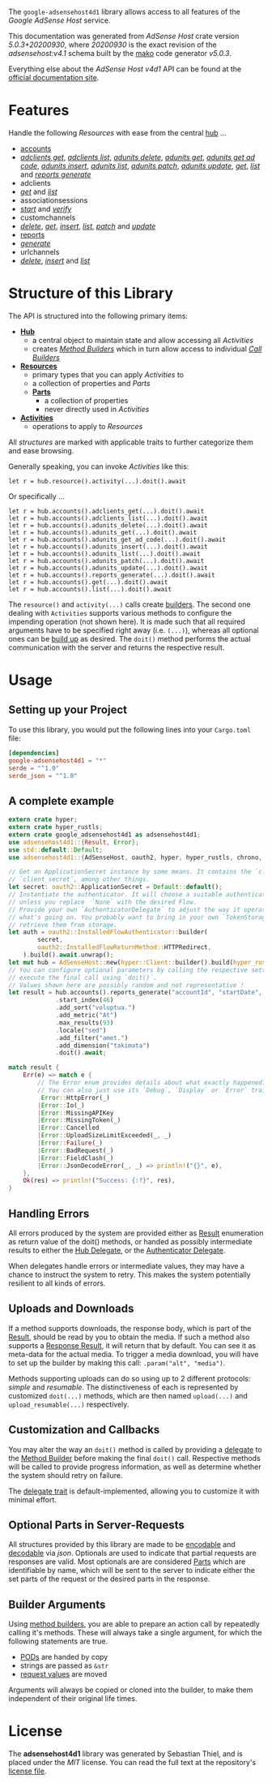 <!---
DO NOT EDIT !
This file was generated automatically from 'src/generator/templates/api/README.md.mako'
DO NOT EDIT !
-->
The `google-adsensehost4d1` library allows access to all features of the *Google AdSense Host* service.

This documentation was generated from *AdSense Host* crate version *5.0.3+20200930*, where *20200930* is the exact revision of the *adsensehost:v4.1* schema built by the [mako](http://www.makotemplates.org/) code generator *v5.0.3*.

Everything else about the *AdSense Host* *v4d1* API can be found at the
[official documentation site](https://developers.google.com/adsense/host/).
# Features

Handle the following *Resources* with ease from the central [hub](https://docs.rs/google-adsensehost4d1/5.0.3+20200930/google_adsensehost4d1/AdSenseHost) ... 

* [accounts](https://docs.rs/google-adsensehost4d1/5.0.3+20200930/google_adsensehost4d1/api::Account)
 * [*adclients get*](https://docs.rs/google-adsensehost4d1/5.0.3+20200930/google_adsensehost4d1/api::AccountAdclientGetCall), [*adclients list*](https://docs.rs/google-adsensehost4d1/5.0.3+20200930/google_adsensehost4d1/api::AccountAdclientListCall), [*adunits delete*](https://docs.rs/google-adsensehost4d1/5.0.3+20200930/google_adsensehost4d1/api::AccountAdunitDeleteCall), [*adunits get*](https://docs.rs/google-adsensehost4d1/5.0.3+20200930/google_adsensehost4d1/api::AccountAdunitGetCall), [*adunits get ad code*](https://docs.rs/google-adsensehost4d1/5.0.3+20200930/google_adsensehost4d1/api::AccountAdunitGetAdCodeCall), [*adunits insert*](https://docs.rs/google-adsensehost4d1/5.0.3+20200930/google_adsensehost4d1/api::AccountAdunitInsertCall), [*adunits list*](https://docs.rs/google-adsensehost4d1/5.0.3+20200930/google_adsensehost4d1/api::AccountAdunitListCall), [*adunits patch*](https://docs.rs/google-adsensehost4d1/5.0.3+20200930/google_adsensehost4d1/api::AccountAdunitPatchCall), [*adunits update*](https://docs.rs/google-adsensehost4d1/5.0.3+20200930/google_adsensehost4d1/api::AccountAdunitUpdateCall), [*get*](https://docs.rs/google-adsensehost4d1/5.0.3+20200930/google_adsensehost4d1/api::AccountGetCall), [*list*](https://docs.rs/google-adsensehost4d1/5.0.3+20200930/google_adsensehost4d1/api::AccountListCall) and [*reports generate*](https://docs.rs/google-adsensehost4d1/5.0.3+20200930/google_adsensehost4d1/api::AccountReportGenerateCall)
* adclients
 * [*get*](https://docs.rs/google-adsensehost4d1/5.0.3+20200930/google_adsensehost4d1/api::AdclientGetCall) and [*list*](https://docs.rs/google-adsensehost4d1/5.0.3+20200930/google_adsensehost4d1/api::AdclientListCall)
* associationsessions
 * [*start*](https://docs.rs/google-adsensehost4d1/5.0.3+20200930/google_adsensehost4d1/api::AssociationsessionStartCall) and [*verify*](https://docs.rs/google-adsensehost4d1/5.0.3+20200930/google_adsensehost4d1/api::AssociationsessionVerifyCall)
* customchannels
 * [*delete*](https://docs.rs/google-adsensehost4d1/5.0.3+20200930/google_adsensehost4d1/api::CustomchannelDeleteCall), [*get*](https://docs.rs/google-adsensehost4d1/5.0.3+20200930/google_adsensehost4d1/api::CustomchannelGetCall), [*insert*](https://docs.rs/google-adsensehost4d1/5.0.3+20200930/google_adsensehost4d1/api::CustomchannelInsertCall), [*list*](https://docs.rs/google-adsensehost4d1/5.0.3+20200930/google_adsensehost4d1/api::CustomchannelListCall), [*patch*](https://docs.rs/google-adsensehost4d1/5.0.3+20200930/google_adsensehost4d1/api::CustomchannelPatchCall) and [*update*](https://docs.rs/google-adsensehost4d1/5.0.3+20200930/google_adsensehost4d1/api::CustomchannelUpdateCall)
* [reports](https://docs.rs/google-adsensehost4d1/5.0.3+20200930/google_adsensehost4d1/api::Report)
 * [*generate*](https://docs.rs/google-adsensehost4d1/5.0.3+20200930/google_adsensehost4d1/api::ReportGenerateCall)
* urlchannels
 * [*delete*](https://docs.rs/google-adsensehost4d1/5.0.3+20200930/google_adsensehost4d1/api::UrlchannelDeleteCall), [*insert*](https://docs.rs/google-adsensehost4d1/5.0.3+20200930/google_adsensehost4d1/api::UrlchannelInsertCall) and [*list*](https://docs.rs/google-adsensehost4d1/5.0.3+20200930/google_adsensehost4d1/api::UrlchannelListCall)




# Structure of this Library

The API is structured into the following primary items:

* **[Hub](https://docs.rs/google-adsensehost4d1/5.0.3+20200930/google_adsensehost4d1/AdSenseHost)**
    * a central object to maintain state and allow accessing all *Activities*
    * creates [*Method Builders*](https://docs.rs/google-adsensehost4d1/5.0.3+20200930/google_adsensehost4d1/client::MethodsBuilder) which in turn
      allow access to individual [*Call Builders*](https://docs.rs/google-adsensehost4d1/5.0.3+20200930/google_adsensehost4d1/client::CallBuilder)
* **[Resources](https://docs.rs/google-adsensehost4d1/5.0.3+20200930/google_adsensehost4d1/client::Resource)**
    * primary types that you can apply *Activities* to
    * a collection of properties and *Parts*
    * **[Parts](https://docs.rs/google-adsensehost4d1/5.0.3+20200930/google_adsensehost4d1/client::Part)**
        * a collection of properties
        * never directly used in *Activities*
* **[Activities](https://docs.rs/google-adsensehost4d1/5.0.3+20200930/google_adsensehost4d1/client::CallBuilder)**
    * operations to apply to *Resources*

All *structures* are marked with applicable traits to further categorize them and ease browsing.

Generally speaking, you can invoke *Activities* like this:

```Rust,ignore
let r = hub.resource().activity(...).doit().await
```

Or specifically ...

```ignore
let r = hub.accounts().adclients_get(...).doit().await
let r = hub.accounts().adclients_list(...).doit().await
let r = hub.accounts().adunits_delete(...).doit().await
let r = hub.accounts().adunits_get(...).doit().await
let r = hub.accounts().adunits_get_ad_code(...).doit().await
let r = hub.accounts().adunits_insert(...).doit().await
let r = hub.accounts().adunits_list(...).doit().await
let r = hub.accounts().adunits_patch(...).doit().await
let r = hub.accounts().adunits_update(...).doit().await
let r = hub.accounts().reports_generate(...).doit().await
let r = hub.accounts().get(...).doit().await
let r = hub.accounts().list(...).doit().await
```

The `resource()` and `activity(...)` calls create [builders][builder-pattern]. The second one dealing with `Activities` 
supports various methods to configure the impending operation (not shown here). It is made such that all required arguments have to be 
specified right away (i.e. `(...)`), whereas all optional ones can be [build up][builder-pattern] as desired.
The `doit()` method performs the actual communication with the server and returns the respective result.

# Usage

## Setting up your Project

To use this library, you would put the following lines into your `Cargo.toml` file:

```toml
[dependencies]
google-adsensehost4d1 = "*"
serde = "^1.0"
serde_json = "^1.0"
```

## A complete example

```Rust
extern crate hyper;
extern crate hyper_rustls;
extern crate google_adsensehost4d1 as adsensehost4d1;
use adsensehost4d1::{Result, Error};
use std::default::Default;
use adsensehost4d1::{AdSenseHost, oauth2, hyper, hyper_rustls, chrono, FieldMask};

// Get an ApplicationSecret instance by some means. It contains the `client_id` and 
// `client_secret`, among other things.
let secret: oauth2::ApplicationSecret = Default::default();
// Instantiate the authenticator. It will choose a suitable authentication flow for you, 
// unless you replace  `None` with the desired Flow.
// Provide your own `AuthenticatorDelegate` to adjust the way it operates and get feedback about 
// what's going on. You probably want to bring in your own `TokenStorage` to persist tokens and
// retrieve them from storage.
let auth = oauth2::InstalledFlowAuthenticator::builder(
        secret,
        oauth2::InstalledFlowReturnMethod::HTTPRedirect,
    ).build().await.unwrap();
let mut hub = AdSenseHost::new(hyper::Client::builder().build(hyper_rustls::HttpsConnectorBuilder::new().with_native_roots().https_or_http().enable_http1().build()), auth);
// You can configure optional parameters by calling the respective setters at will, and
// execute the final call using `doit()`.
// Values shown here are possibly random and not representative !
let result = hub.accounts().reports_generate("accountId", "startDate", "endDate")
             .start_index(46)
             .add_sort("voluptua.")
             .add_metric("At")
             .max_results(93)
             .locale("sed")
             .add_filter("amet.")
             .add_dimension("takimata")
             .doit().await;

match result {
    Err(e) => match e {
        // The Error enum provides details about what exactly happened.
        // You can also just use its `Debug`, `Display` or `Error` traits
         Error::HttpError(_)
        |Error::Io(_)
        |Error::MissingAPIKey
        |Error::MissingToken(_)
        |Error::Cancelled
        |Error::UploadSizeLimitExceeded(_, _)
        |Error::Failure(_)
        |Error::BadRequest(_)
        |Error::FieldClash(_)
        |Error::JsonDecodeError(_, _) => println!("{}", e),
    },
    Ok(res) => println!("Success: {:?}", res),
}

```
## Handling Errors

All errors produced by the system are provided either as [Result](https://docs.rs/google-adsensehost4d1/5.0.3+20200930/google_adsensehost4d1/client::Result) enumeration as return value of
the doit() methods, or handed as possibly intermediate results to either the 
[Hub Delegate](https://docs.rs/google-adsensehost4d1/5.0.3+20200930/google_adsensehost4d1/client::Delegate), or the [Authenticator Delegate](https://docs.rs/yup-oauth2/*/yup_oauth2/trait.AuthenticatorDelegate.html).

When delegates handle errors or intermediate values, they may have a chance to instruct the system to retry. This 
makes the system potentially resilient to all kinds of errors.

## Uploads and Downloads
If a method supports downloads, the response body, which is part of the [Result](https://docs.rs/google-adsensehost4d1/5.0.3+20200930/google_adsensehost4d1/client::Result), should be
read by you to obtain the media.
If such a method also supports a [Response Result](https://docs.rs/google-adsensehost4d1/5.0.3+20200930/google_adsensehost4d1/client::ResponseResult), it will return that by default.
You can see it as meta-data for the actual media. To trigger a media download, you will have to set up the builder by making
this call: `.param("alt", "media")`.

Methods supporting uploads can do so using up to 2 different protocols: 
*simple* and *resumable*. The distinctiveness of each is represented by customized 
`doit(...)` methods, which are then named `upload(...)` and `upload_resumable(...)` respectively.

## Customization and Callbacks

You may alter the way an `doit()` method is called by providing a [delegate](https://docs.rs/google-adsensehost4d1/5.0.3+20200930/google_adsensehost4d1/client::Delegate) to the 
[Method Builder](https://docs.rs/google-adsensehost4d1/5.0.3+20200930/google_adsensehost4d1/client::CallBuilder) before making the final `doit()` call. 
Respective methods will be called to provide progress information, as well as determine whether the system should 
retry on failure.

The [delegate trait](https://docs.rs/google-adsensehost4d1/5.0.3+20200930/google_adsensehost4d1/client::Delegate) is default-implemented, allowing you to customize it with minimal effort.

## Optional Parts in Server-Requests

All structures provided by this library are made to be [encodable](https://docs.rs/google-adsensehost4d1/5.0.3+20200930/google_adsensehost4d1/client::RequestValue) and 
[decodable](https://docs.rs/google-adsensehost4d1/5.0.3+20200930/google_adsensehost4d1/client::ResponseResult) via *json*. Optionals are used to indicate that partial requests are responses 
are valid.
Most optionals are are considered [Parts](https://docs.rs/google-adsensehost4d1/5.0.3+20200930/google_adsensehost4d1/client::Part) which are identifiable by name, which will be sent to 
the server to indicate either the set parts of the request or the desired parts in the response.

## Builder Arguments

Using [method builders](https://docs.rs/google-adsensehost4d1/5.0.3+20200930/google_adsensehost4d1/client::CallBuilder), you are able to prepare an action call by repeatedly calling it's methods.
These will always take a single argument, for which the following statements are true.

* [PODs][wiki-pod] are handed by copy
* strings are passed as `&str`
* [request values](https://docs.rs/google-adsensehost4d1/5.0.3+20200930/google_adsensehost4d1/client::RequestValue) are moved

Arguments will always be copied or cloned into the builder, to make them independent of their original life times.

[wiki-pod]: http://en.wikipedia.org/wiki/Plain_old_data_structure
[builder-pattern]: http://en.wikipedia.org/wiki/Builder_pattern
[google-go-api]: https://github.com/google/google-api-go-client

# License
The **adsensehost4d1** library was generated by Sebastian Thiel, and is placed 
under the *MIT* license.
You can read the full text at the repository's [license file][repo-license].

[repo-license]: https://github.com/Byron/google-apis-rsblob/main/LICENSE.md

